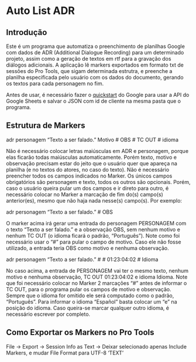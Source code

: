 # Auto List ADR

## Introdução

Este é um programa que automatiza o preenchimento de planilhas Google com dados de ADR (Additional Dialogue Recording) para um determinado projeto, assim como a geração de textos em rtf para a gravação dos diálogos adicionais.
A aplicação lê markers exportados em formato txt de sessões do Pro Tools, que sigam determinada estrutra, e preenche a planilha especificada pelo usuário com os dados do documento, gerando os textos para cada personagem no fim.

Antes de usar, é necessário fazer o [quickstart](https://developers.google.com/workspace/sheets/api/quickstart/python?hl=pt-br) do Google para usar a API do Google Sheets e salvar o JSON com id de cliente na mesma pasta que o programa. 

## Estrutura de Markers

adr personagem “Texto a ser falado.” Motivo # OBS # TC OUT # idioma

Não é necessário colocar letras maiúsculas em ADR e personagem, porque elas
ficarão todas maiúsculas automaticamente. Porém texto, motivo e observação
precisam estar do jeito que o usuário quer que apareça na planilha (e no textos do
atores, no caso do texto).
Não é necessário preencher todos os campos indicados no Marker. Os únicos
campos obrigatórios são personagem e texto, todos os outros são opcionais.
Porém, caso o usuário queira pular um dos campos e ir direto para outro, é
necessário colocar no Marker a marcação de fim do(s) campo(s) anterior(es),
mesmo que não haja nada nesse(s) campo(s). Por exemplo:

adr personagem “Texto a ser falado.” # OBS

O marker acima irá gerar uma entrada do personagem PERSONAGEM com o
texto “Texto a ser falado.” e a observação OBS, sem nenhum motivo e nenhum
TC OUT (o idioma ficará o padrão, “Português”). Note como foi necessário usar o
“#” para pular o campo de motivo. Caso ele não fosse utilizado, a entrada teria
OBS como motivo e nenhuma observação.

adr personagem “Texto a ser falado.” # # 01:23:04:02 # Idioma

No caso acima, a entrada de PERSONAGEM vai ter o mesmo texto, nenhum
motivo e nenhuma observação, TC OUT 01:23:04:02 e idioma Idioma. Note que
foi necessário colocar no Marker 2 marcações “#” antes de informar o TC OUT,
para o programa pular os campos de motivo e observação.
Sempre que o idioma for omitido ele será computado como o padrão, “Português”.
Para informar o idioma “Español” basta colocar um “e” na posição do idioma.
Caso queira-se marcar qualquer outro idioma, é necessário escrever por
completo.

## Como Exportar os Markers no Pro Tools

File -> Export -> Session Info as Text -> Deixar selecionado apenas Include Markers, e mudar File Format para UTF-8 ‘TEXT’
